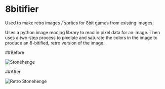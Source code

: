 # 8bitifier
Used to make retro images / sprites for 8bit games from existing images.

Uses a python image reading library to read in pixel data for an image. 
Then uses a two-step process to pixelate and saturate the colors in the image to produce an 8-bitified,
retro version of the image. 

##Before

![Stonehenge](http://i.imgur.com/99afG8h.jpg)

##After

![Retro Stonehenge](http://i.imgur.com/m1THUeo.jpg)
